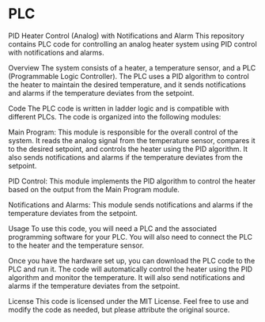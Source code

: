 # PLC
PID Heater Control (Analog) with Notifications and Alarm
This repository contains PLC code for controlling an analog heater system using PID control with notifications and alarms.

Overview
The system consists of a heater, a temperature sensor, and a PLC (Programmable Logic Controller). The PLC uses a PID algorithm to control the heater to maintain the desired temperature, and it sends notifications and alarms if the temperature deviates from the setpoint.

Code
The PLC code is written in ladder logic and is compatible with different PLCs. The code is organized into the following modules:

Main Program: This module is responsible for the overall control of the system. It reads the analog signal from the temperature sensor, compares it to the desired setpoint, and controls the heater using the PID algorithm. It also sends notifications and alarms if the temperature deviates from the setpoint.

PID Control: This module implements the PID algorithm to control the heater based on the output from the Main Program module.

Notifications and Alarms: This module sends notifications and alarms if the temperature deviates from the setpoint.

Usage
To use this code, you will need a PLC and the associated programming software for your PLC. You will also need to connect the PLC to the heater and the temperature sensor.

Once you have the hardware set up, you can download the PLC code to the PLC and run it. The code will automatically control the heater using the PID algorithm and monitor the temperature. It will also send notifications and alarms if the temperature deviates from the setpoint.

License
This code is licensed under the MIT License. Feel free to use and modify the code as needed, but please attribute the original source.
